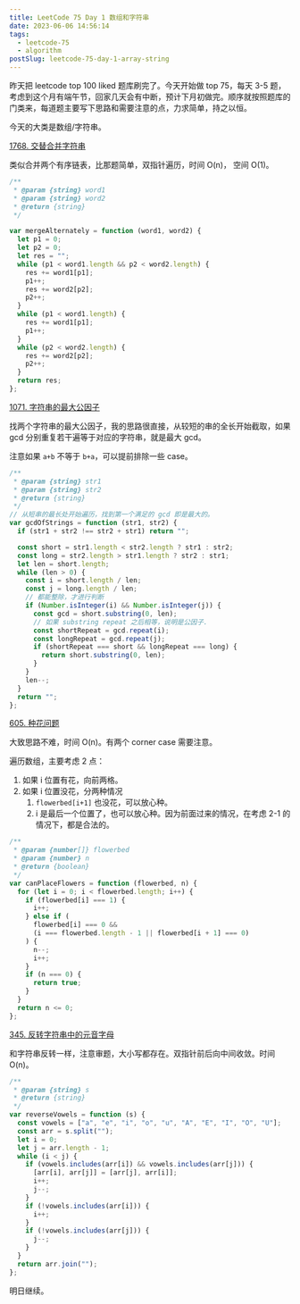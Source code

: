```yaml
---
title: LeetCode 75 Day 1 数组和字符串
date: 2023-06-06 14:56:14
tags:
  - leetcode-75
  - algorithm
postSlug: leetcode-75-day-1-array-string
---
```


昨天把 leetcode top 100 liked 题库刷完了。今天开始做 top 75，每天 3-5 题，考虑到这个月有端午节，回家几天会有中断，预计下月初做完。顺序就按照题库的门类来，每道题主要写下思路和需要注意的点，力求简单，持之以恒。

今天的大类是数组/字符串。

[1768. 交替合并字符串](https://leetcode.cn/problems/merge-strings-alternately/?envType=study-plan-v2&envId=leetcode-75)

类似合并两个有序链表，比那题简单，双指针遍历，时间 O(n)， 空间 O(1)。

```js
/**
 * @param {string} word1
 * @param {string} word2
 * @return {string}
 */

var mergeAlternately = function (word1, word2) {
  let p1 = 0;
  let p2 = 0;
  let res = "";
  while (p1 < word1.length && p2 < word2.length) {
    res += word1[p1];
    p1++;
    res += word2[p2];
    p2++;
  }
  while (p1 < word1.length) {
    res += word1[p1];
    p1++;
  }
  while (p2 < word2.length) {
    res += word2[p2];
    p2++;
  }
  return res;
};
```

[1071. 字符串的最大公因子](https://leetcode.cn/problems/greatest-common-divisor-of-strings/?envType=study-plan-v2&envId=leetcode-75)

找两个字符串的最大公因子，我的思路很直接，从较短的串的全长开始截取，如果 gcd 分别重复若干遍等于对应的字符串，就是最大 gcd。

注意如果 `a+b` 不等于 `b+a`，可以提前排除一些 case。

```js
/**
 * @param {string} str1
 * @param {string} str2
 * @return {string}
 */
// 从短串的最长处开始遍历，找到第一个满足的 gcd 即是最大的。
var gcdOfStrings = function (str1, str2) {
  if (str1 + str2 !== str2 + str1) return "";

  const short = str1.length < str2.length ? str1 : str2;
  const long = str2.length > str1.length ? str2 : str1;
  let len = short.length;
  while (len > 0) {
    const i = short.length / len;
    const j = long.length / len;
    // 都能整除，才进行判断
    if (Number.isInteger(i) && Number.isInteger(j)) {
      const gcd = short.substring(0, len);
      // 如果 substring repeat 之后相等，说明是公因子.
      const shortRepeat = gcd.repeat(i);
      const longRepeat = gcd.repeat(j);
      if (shortRepeat === short && longRepeat === long) {
        return short.substring(0, len);
      }
    }
    len--;
  }
  return "";
};
```

[605. 种花问题](https://leetcode.cn/problems/can-place-flowers/?envType=study-plan-v2&envId=leetcode-75)

大致思路不难，时间 O(n)。有两个 corner case 需要注意。

遍历数组，主要考虑 2 点：

1. 如果 i 位置有花，向前两格。
2. 如果 i 位置没花，分两种情况
   1. `flowerbed[i+1]` 也没花，可以放心种。
   2. i 是最后一个位置了，也可以放心种。因为前面过来的情况，在考虑 2-1 的情况下，都是合法的。

```js
/**
 * @param {number[]} flowerbed
 * @param {number} n
 * @return {boolean}
 */
var canPlaceFlowers = function (flowerbed, n) {
  for (let i = 0; i < flowerbed.length; i++) {
    if (flowerbed[i] === 1) {
      i++;
    } else if (
      flowerbed[i] === 0 &&
      (i === flowerbed.length - 1 || flowerbed[i + 1] === 0)
    ) {
      n--;
      i++;
    }
    if (n === 0) {
      return true;
    }
  }
  return n <= 0;
};
```

[345. 反转字符串中的元音字母](https://leetcode.cn/problems/reverse-vowels-of-a-string/?envType=study-plan-v2&envId=leetcode-75)

和字符串反转一样，注意审题，大小写都存在。双指针前后向中间收敛。时间 O(n)。

```js
/**
 * @param {string} s
 * @return {string}
 */
var reverseVowels = function (s) {
  const vowels = ["a", "e", "i", "o", "u", "A", "E", "I", "O", "U"];
  const arr = s.split("");
  let i = 0;
  let j = arr.length - 1;
  while (i < j) {
    if (vowels.includes(arr[i]) && vowels.includes(arr[j])) {
      [arr[i], arr[j]] = [arr[j], arr[i]];
      i++;
      j--;
    }
    if (!vowels.includes(arr[i])) {
      i++;
    }
    if (!vowels.includes(arr[j])) {
      j--;
    }
  }
  return arr.join("");
};
```

明日继续。
